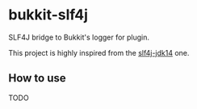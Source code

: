 # bukkit-slf4j

SLF4J bridge to Bukkit's logger for plugin.

This project is highly inspired from
the [slf4j-jdk14](https://github.com/qos-ch/slf4j/tree/master/slf4j-jdk14) one.

## How to use

TODO
